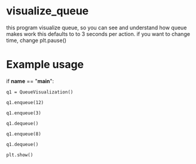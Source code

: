 # visualize_queue
this program visualize queue, so you can see and understand how queue makes work
this defaults to to 3 seconds per action. if you want to change time, change plt.pause()

# Example usage

if __name__ == "__main__":

    q1 = QueueVisualization()

    q1.enqueue(12)

    q1.enqueue(3)

    q1.dequeue()

    q1.enqueue(8)

    q1.dequeue()

    plt.show()

